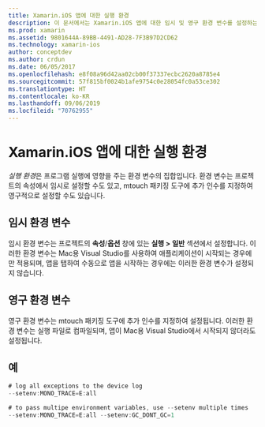 ```yaml
---
title: Xamarin.iOS 앱에 대한 실행 환경
description: 이 문서에서는 Xamarin.iOS 앱에 대한 임시 및 영구 환경 변수를 설정하는 방법을 설명합니다. 프로젝트의 속성에서 또는 mtouch 패키징 도구에 불필요한 인수로 변수를 지정할 수 있습니다.
ms.prod: xamarin
ms.assetid: 9801644A-89BB-4491-AD28-7F3B97D2CD62
ms.technology: xamarin-ios
author: conceptdev
ms.author: crdun
ms.date: 06/05/2017
ms.openlocfilehash: e8f08a96d42aa02cb00f37337ecbc2620a8785e4
ms.sourcegitcommit: 57f815bf0024b1afe9754c0e28054fc0a53ce302
ms.translationtype: HT
ms.contentlocale: ko-KR
ms.lasthandoff: 09/06/2019
ms.locfileid: "70762955"
---
```

# <a name="execution-environment-for-xamarinios-apps"></a>Xamarin.iOS 앱에 대한 실행 환경

*실행 환경*은 프로그램 실행에 영향을 주는 환경 변수의 집합입니다. 환경 변수는 프로젝트의 속성에서 임시로 설정할 수도 있고, mtouch 패키징 도구에 추가 인수를 지정하여 영구적으로 설정할 수도 있습니다.

## <a name="temporary-environment-variables"></a>임시 환경 변수

임시 환경 변수는 프로젝트의 **속성**/**옵션** 창에 있는 **실행 > 일반** 섹션에서 설정합니다. 이러한 환경 변수는 Mac용 Visual Studio를 사용하여 애플리케이션이 시작되는 경우에만 적용되며, 앱을 탭하여 수동으로 앱을 시작하는 경우에는 이러한 환경 변수가 설정되지 않습니다.

## <a name="permanent-environment-variables"></a>영구 환경 변수

영구 환경 변수는 mtouch 패키징 도구에 추가 인수를 지정하여 설정됩니다. 이러한 환경 변수는 실행 파일로 컴파일되며, 앱이 Mac용 Visual Studio에서 시작되지 않더라도 설정됩니다.

## <a name="example"></a>예

```csharp
# log all exceptions to the device log
--setenv:MONO_TRACE=E:all

# to pass multipe environment variables, use --setenv multiple times
--setenv:MONO_TRACE=E:all --setenv:GC_DONT_GC=1
```
